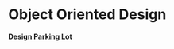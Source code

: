 # Object Oriented Design

[**Design Parking Lot**](https://github.com/mohistzh/oo/tree/master/src/com/github/mohistzh/oo/parking)